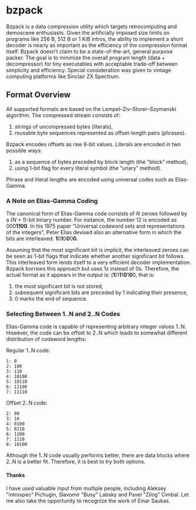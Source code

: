 # bzpack
Bzpack is a data compression utility which targets retrocomputing and demoscene enthusiasts. Given the artificially imposed size limits on programs like 256 B, 512 B or 1 KiB intros, the ability to implement a short decoder is nearly as important as the efficiency of the compression format itself. Bzpack doesn’t claim to be a state-of-the-art, general purpose packer. The goal is to minimize the overall program length (data + decompressor) for tiny executables with acceptable trade-off between simplicity and efficiency. Special consideration was given to vintage computing platforms like Sinclair ZX Spectrum.

## Format Overview
All supported formats are based on the Lempel–Ziv–Storer–Szymanski algorithm. The compressed stream consists of:
1. strings of uncompressed bytes (literals),
2. reusable byte sequences represented as offset-length pairs (phrases).

Bzpack encodes offsets as raw 8-bit values. Literals are encoded in two possible ways:
1. as a sequence of bytes preceded by block length (the “block” method),
2. using 1-bit flag for every literal symbol (the “unary” method).

Phrase and literal lengths are encoded using universal codes such as Elias-Gamma.

### A Note on Elias-Gamma Coding
The canonical form of Elias-Gamma code consists of *N* zeroes followed by a *(N + 1)*-bit binary number. For instance, the number 12 is encoded as 000**1100**. In his 1975 paper "Universal codeword sets and representations of the integers", Peter Elias devised also an alternative form in which the bits are interleaved: **1**0**1**0**0**0**0**.

Assuming that the most significant bit is implicit, the interleaved zeroes can be seen as 1-bit flags that indicate whether another significant bit follows. This interleaved form lends itself to a very efficient decoder implementation. Bzpack borrows this approach but uses 1s instead of 0s. Therefore, the actual format as it appears in the output is: (**1**)1**1**1**0**1**0**0, that is:

1. the most significant bit is not stored,
2. subsequent significant bits are preceded by 1 indicating their presence,
3. 0 marks the end of sequence.

### Selecting Between 1..N and 2..N Codes

Elias-Gamma code is capable of representing arbitrary integer values 1..N. However, the code can be offset to 2..N which leads to somewhat different distribution of codeword lengths:

Regular 1..N code:
```
1: 0
2: 100
3: 110
4: 10100
5: 10110
6: 11100
7: 11110
```
Offset 2..N code:
```
2: 00
3: 10
4: 0100
5: 0110
6: 1100
7: 1110
8: 10100
```
Although the 1..N code usually performs better, there are data blocks where 2..N is a better fit. Therefore, it is best to try both options.

#### Thanks

I have used valuable input from multiple people, including Aleksey "introspec" Pichugin, Slavomir "Busy" Labsky and Pavel "Zilog" Cimbal. Let me also take the opportunity to recognize the work of Einar Saukas.
